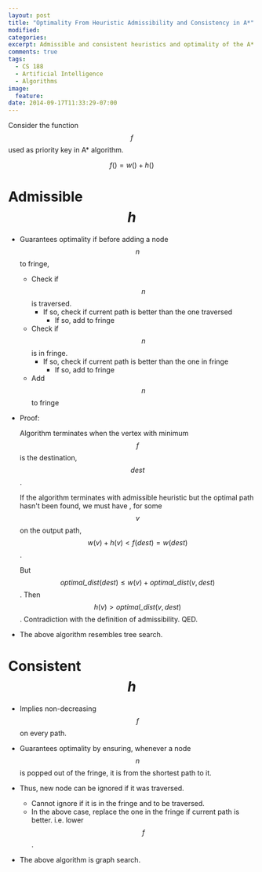 ```yaml
---
layout: post
title: "Optimality From Heuristic Admissibility and Consistency in A*"
modified:
categories:
excerpt: Admissible and consistent heuristics and optimality of the A* algorithm
comments: true
tags:
  - CS 188
  - Artificial Intelligence
  - Algorithms
image:
  feature:
date: 2014-09-17T11:33:29-07:00
---
```


Consider the function $$f$$ used as priority key in A* algorithm.

$$f() = w() + h()$$

# Admissible $$h$$

+ Guarantees optimality if before adding a node $$n$$ to fringe,
    + Check if $$n$$ is traversed.
        + If so, check if current path is better than the one traversed
            + If so, add to fringe
    + Check if $$n$$ is in fringe.
        + If so, check if current path is better than the one in fringe
            + If so, add to fringe
    + Add $$n$$ to fringe

+ Proof:

    Algorithm terminates when the vertex with minimum $$f$$ is the destination, $$dest$$.

    If the algorithm terminates with admissible heuristic but the optimal path hasn't been found, we must have , for some $$v$$ on the output path, $$w(v) + h(v) < f(dest) = w(dest)$$.

    But $$\textit{optimal_dist}(dest) \leqslant w(v) + \textit{optimal_dist}(v, dest)$$. Then $$h(v) > \textit{optimal_dist}(v, dest)$$. Contradiction with the definition of admissibility. QED.

+ The above algorithm resembles tree search.

# Consistent $$h$$

+ Implies non-decreasing $$f$$ on every path.

+ Guarantees optimality by ensuring, whenever a node $$n$$ is popped out of the fringe, it is from the shortest path to it.

+ Thus, new node can be ignored if it was traversed.
    + Cannot ignore if it is in the fringe and to be traversed.
    + In the above case, replace the one in the fringe if current path is better. i.e. lower $$f$$.

+ The above algorithm is graph search.